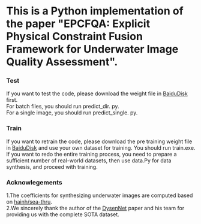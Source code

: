 # This is a Python implementation of the paper "EPCFQA: Explicit Physical Constraint Fusion Framework for Underwater Image Quality Assessment".

### Test
If you want to test the code, please download the weight file in [BaiduDisk](https://pan.baidu.com/s/1q7Je2b3yK8An8-XSOhVdfA?pwd=0221) first.  
For batch files, you should run predict_dir. py.  
For a single image, you should run predict_single. py.  

### Train
If you want to retrain the code, please download the pre training weight file in [BaiduDisk](https://pan.baidu.com/s/1q7Je2b3yK8An8-XSOhVdfA?pwd=0221) and use your own dataset for training. You should run train.exe.  
If you want to redo the entire training process, you need to prepare a sufficient number of real-world datasets, then use data.Py for data synthesis, and proceed with training.  

### Acknowlegements

1.The coefficients for synthesizing underwater images are computed based on [hainh/sea-thru](https://github.com/hainh/sea-thru).  
2.We sincerely thank the author of the [DysenNet](https://ieeexplore.ieee.org/abstract/document/10852362) paper and his team for providing us with the complete SOTA dataset.

